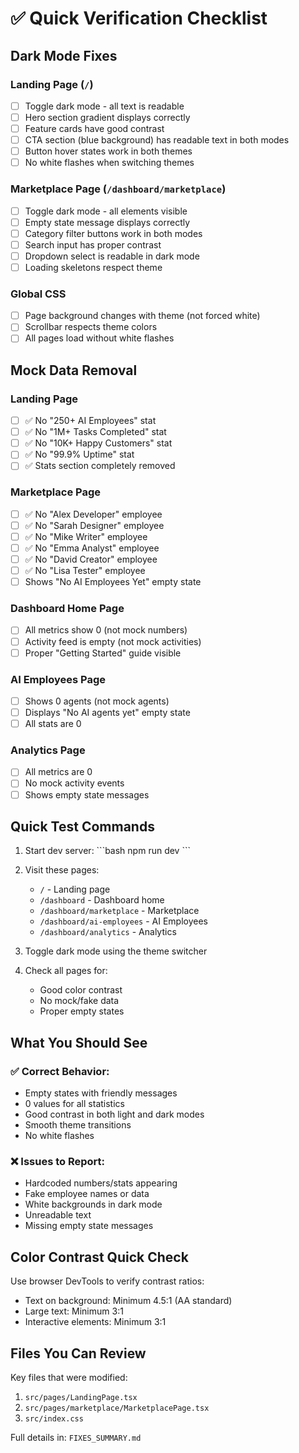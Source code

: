 # ✅ Quick Verification Checklist

## Dark Mode Fixes

### Landing Page (`/`)
- [ ] Toggle dark mode - all text is readable
- [ ] Hero section gradient displays correctly
- [ ] Feature cards have good contrast
- [ ] CTA section (blue background) has readable text in both modes
- [ ] Button hover states work in both themes
- [ ] No white flashes when switching themes

### Marketplace Page (`/dashboard/marketplace`)
- [ ] Toggle dark mode - all elements visible
- [ ] Empty state message displays correctly
- [ ] Category filter buttons work in both modes
- [ ] Search input has proper contrast
- [ ] Dropdown select is readable in dark mode
- [ ] Loading skeletons respect theme

### Global CSS
- [ ] Page background changes with theme (not forced white)
- [ ] Scrollbar respects theme colors
- [ ] All pages load without white flashes

## Mock Data Removal

### Landing Page
- [ ] ✅ No "250+ AI Employees" stat
- [ ] ✅ No "1M+ Tasks Completed" stat  
- [ ] ✅ No "10K+ Happy Customers" stat
- [ ] ✅ No "99.9% Uptime" stat
- [ ] ✅ Stats section completely removed

### Marketplace Page
- [ ] ✅ No "Alex Developer" employee
- [ ] ✅ No "Sarah Designer" employee
- [ ] ✅ No "Mike Writer" employee
- [ ] ✅ No "Emma Analyst" employee
- [ ] ✅ No "David Creator" employee
- [ ] ✅ No "Lisa Tester" employee
- [ ] Shows "No AI Employees Yet" empty state

### Dashboard Home Page
- [ ] All metrics show 0 (not mock numbers)
- [ ] Activity feed is empty (not mock activities)
- [ ] Proper "Getting Started" guide visible

### AI Employees Page
- [ ] Shows 0 agents (not mock agents)
- [ ] Displays "No AI agents yet" empty state
- [ ] All stats are 0

### Analytics Page
- [ ] All metrics are 0
- [ ] No mock activity events
- [ ] Shows empty state messages

## Quick Test Commands

1. Start dev server:
   \`\`\`bash
   npm run dev
   \`\`\`

2. Visit these pages:
   - `/` - Landing page
   - `/dashboard` - Dashboard home
   - `/dashboard/marketplace` - Marketplace
   - `/dashboard/ai-employees` - AI Employees
   - `/dashboard/analytics` - Analytics

3. Toggle dark mode using the theme switcher

4. Check all pages for:
   - Good color contrast
   - No mock/fake data
   - Proper empty states

## What You Should See

### ✅ Correct Behavior:
- Empty states with friendly messages
- 0 values for all statistics
- Good contrast in both light and dark modes
- Smooth theme transitions
- No white flashes

### ❌ Issues to Report:
- Hardcoded numbers/stats appearing
- Fake employee names or data
- White backgrounds in dark mode
- Unreadable text
- Missing empty state messages

## Color Contrast Quick Check

Use browser DevTools to verify contrast ratios:
- Text on background: Minimum 4.5:1 (AA standard)
- Large text: Minimum 3:1
- Interactive elements: Minimum 3:1

## Files You Can Review

Key files that were modified:
1. `src/pages/LandingPage.tsx`
2. `src/pages/marketplace/MarketplacePage.tsx`
3. `src/index.css`

Full details in: `FIXES_SUMMARY.md`
